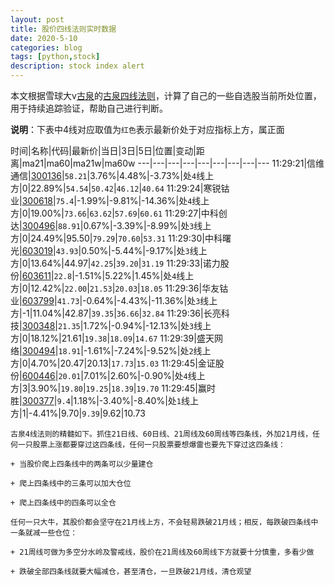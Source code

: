 ```yaml
---
layout: post
title: 股价四线法则实时数据
date: 2020-5-10
categories: blog
tags: [python,stock]
description: stock index alert
---
```



本文根据雪球大v[古泉](https://xueqiu.com/u/7148646888)的[古泉四线法则](https://xueqiu.com/7148646888/130498192)，计算了自己的一些自选股当前所处位置，用于持续追踪验证，帮助自己进行判断。

**说明**：下表中4线对应取值为`红色`表示最新价处于对应指标上方，属正面

时间|名称|代码|最新价|当日|3日|5日|位置|变动|距离|ma21|ma60|ma21w|ma60w
---|---|---|---|---|---|---|---|---
11:29:21|信维通信|[300136](https://xueqiu.com/S/SZ300136)|`58.21`|3.76%|4.48%|-3.73%|处`4`线上方|0|22.89%|`54.54`|`50.42`|`46.12`|`40.64`
11:29:24|寒锐钴业|[300618](https://xueqiu.com/S/SZ300618)|`75.4`|-1.99%|-9.81%|-14.36%|处`4`线上方|0|19.00%|`73.66`|`63.62`|`57.69`|`60.61`
11:29:27|中科创达|[300496](https://xueqiu.com/S/SZ300496)|`88.91`|0.67%|-3.39%|-8.99%|处`3`线上方|0|24.49%|95.50|`79.29`|`70.60`|`53.31`
11:29:30|中科曙光|[603019](https://xueqiu.com/S/SH603019)|`43.93`|0.50%|-5.44%|-9.17%|处`3`线上方|0|13.64%|44.97|`42.25`|`39.20`|`31.19`
11:29:33|诺力股份|[603611](https://xueqiu.com/S/SH603611)|`22.8`|-1.51%|5.22%|1.45%|处`4`线上方|0|12.42%|`22.00`|`21.53`|`20.03`|`18.05`
11:29:36|华友钴业|[603799](https://xueqiu.com/S/SH603799)|`41.73`|-0.64%|-4.43%|-11.36%|处`3`线上方|-1|11.04%|42.87|`39.35`|`36.66`|`32.84`
11:29:36|长亮科技|[300348](https://xueqiu.com/S/SZ300348)|`21.35`|1.72%|-0.94%|-12.13%|处`3`线上方|0|18.12%|21.61|`19.38`|`18.09`|`14.67`
11:29:39|盛天网络|[300494](https://xueqiu.com/S/SZ300494)|`18.91`|-1.61%|-7.24%|-9.52%|处`2`线上方|0|4.70%|20.47|20.13|`17.73`|`15.03`
11:29:45|金证股份|[600446](https://xueqiu.com/S/SH600446)|`20.01`|7.01%|2.60%|-0.90%|处`4`线上方|3|3.90%|`19.80`|`19.25`|`18.39`|`19.70`
11:29:45|赢时胜|[300377](https://xueqiu.com/S/SZ300377)|`9.4`|1.18%|-3.40%|-8.40%|处`1`线上方|1|-4.41%|9.70|`9.39`|9.62|10.73

```
古泉4线法则的精髓如下。抓住21日线、60日线、21周线及60周线等四条线，外加21月线，任何一只股票上涨都要穿过这四条线，任何一只股票要想爆雷也要先下穿过这四条线：

+ 当股价爬上四条线中的两条可以少量建仓

+ 爬上四条线中的三条可以加大仓位

+ 爬上四条线中的四条可以全仓

任何一只大牛，其股价都会坚守在21月线上方，不会轻易跌破21月线；相反，每跌破四条线中一条就减一些仓位：

+ 21周线可做为多空分水岭及警戒线，股价在21周线及60周线下方就要十分慎重，多看少做

+ 跌破全部四条线就要大幅减仓，甚至清仓，一旦跌破21月线，清仓观望
```